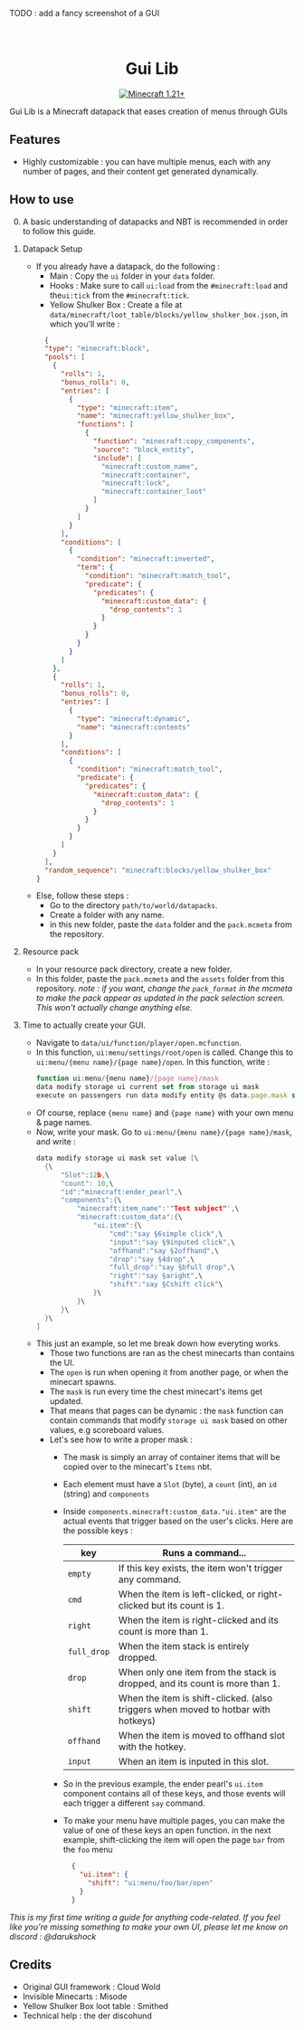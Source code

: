 TODO : add a fancy screenshot of a GUI 
<h1 align="center">
  <br>
  Gui Lib
  <br>
</h1>
<p align="center">
  <a href="https://minecraft.wiki/w/Java_Edition_1.21">
    <img src="https://img.shields.io/badge/Minecraft-1.21+-blue"
         alt="Minecraft 1.21+">
  </a>
</p>

Gui Lib is a Minecraft datapack that eases creation of menus through GUIs

## Features
- Highly customizable : you can have multiple menus, each with any number of pages, and their content get generated dynamically.

## How to use

0) A basic understanding of datapacks and NBT is recommended in order to follow this guide.

1) Datapack Setup
    - If you already have a datapack, do the following : 
      + Main : Copy the `ui` folder in your `data` folder.
      + Hooks : Make sure to call `ui:load` from the `#minecraft:load` and the`ui:tick` from the `#minecraft:tick`.
      + Yellow Shulker Box : Create a file at `data/minecraft/loot_table/blocks/yellow_shulker_box.json`, in which you'll write :
      ```json
        {
        "type": "minecraft:block",
        "pools": [
          {
            "rolls": 1,
            "bonus_rolls": 0,
            "entries": [
              {
                "type": "minecraft:item",
                "name": "minecraft:yellow_shulker_box",
                "functions": [
                  {
                    "function": "minecraft:copy_components",
                    "source": "block_entity",
                    "include": [
                      "minecraft:custom_name",
                      "minecraft:container",
                      "minecraft:lock",
                      "minecraft:container_loot"
                    ]
                  }
                ]
              }
            ],
            "conditions": [
              {
                "condition": "minecraft:inverted",
                "term": {
                  "condition": "minecraft:match_tool",
                  "predicate": {
                    "predicates": {
                      "minecraft:custom_data": {
                        "drop_contents": 1
                      }
                    }
                  }
                }
              }
            ]
          },
          {
            "rolls": 1,
            "bonus_rolls": 0,
            "entries": [
              {
                "type": "minecraft:dynamic",
                "name": "minecraft:contents"
              }
            ],
            "conditions": [
              {
                "condition": "minecraft:match_tool",
                "predicate": {
                  "predicates": {
                    "minecraft:custom_data": {
                      "drop_contents": 1
                    }
                  }
                }
              }
            ]
          }
        ],
        "random_sequence": "minecraft:blocks/yellow_shulker_box"
      }
    - Else, follow these steps :
        + Go to the directory `path/to/world/datapacks`.
        + Create a folder with any name.
        + in this new folder, paste the `data` folder and the `pack.mcmeta` from the repository.
2) Resource pack
    - In your resource pack directory, create a new folder.
    - In this folder, paste the `pack.mcmeta` and the `assets` folder from this repository. <i>note : if you want, change the `pack_format` in the mcmeta to make the pack appear as updated in the pack selection screen. This won't actually change anything else. </i>

3) Time to actually create your GUI.
    + Navigate to `data/ui/function/player/open.mcfunction`.
    + In this function, `ui:menu/settings/root/open` is called. Change this to `ui:menu/{menu name}/{page name}/open`. In this function, write :
      ```js
      function ui:menu/{menu name}/{page name}/mask
      data modify storage ui current set from storage ui mask
      execute on passengers run data modify entity @s data.page.mask set value "function ui:menu/{menu name}/ {page name}/mask"
    + Of course, replace `{menu name}` and `{page name}` with your own menu & page names.
    + Now, write your mask. Go to `ui:menu/{menu name}/{page name}/mask`, and write :
      ```c
      data modify storage ui mask set value [\
        {\
            "Slot":12b,\
            "count": 10,\
            "id":"minecraft:ender_pearl",\
            "components":{\
                "minecraft:item_name":'"Test subject"',\
                "minecraft:custom_data":{\
                    "ui.item":{\
                        "cmd":"say §6simple click",\
                        "input":"say §9inputed click",\
                        "offhand":"say §2offhand",\
                        "drop":"say §4drop",\
                        "full_drop":"say §bfull drop",\
                        "right":"say §aright",\
                        "shift":"say §Cshift click"\
                    }\
                }\
            }\
        }\
      ]
    + This just an example, so let me break down how everyting works.
      - Those two functions are ran as the chest minecarts than contains the UI.
      - The `open` is run when opening it from another page, or when the minecart spawns.
      - The `mask` is run every time the chest minecart's items get updated.
      - That means that pages can be dynamic : the `mask` function can contain commands that modify `storage ui mask` based on other values, e.g scoreboard values.
      - Let's see how to write a proper mask :
        + The mask is simply an array of container items that will be copied over to the minecart's `Items` nbt.
        + Each element must have a `Slot` (byte), a `count` (int), an `id` (string) and `components`
        + Inside `components.minecraft:custom_data."ui.item"` are the actual events that trigger based on the user's clicks. Here are the possible keys :

            | **key**   | Runs a command...                                                                 |
            |-----------|-----------------------------------------------------------------------------------|
            | `empty`     | If this key exists, the item won't trigger any command.                           |
            | `cmd`       | When the item is left-clicked, or right-clicked but its count is 1.               |
            | `right`     | When the item is right-clicked and its count is more than 1.                      |
            | `full_drop` | When the item stack is entirely dropped.                                          |
            | `drop`      | When only one item from the stack is dropped, and its count is more than 1.       |
            | `shift`     | When the item is shift-clicked. (also triggers when moved to hotbar with hotkeys) |
            | `offhand`   | When the item is moved to offhand slot with the hotkey.                           |
            | `input`     | When an item is inputed in this slot.                                             |
        + So in the previous example, the ender pearl's `ui.item` component contains all of these keys, and those events will each trigger a different `say` command.
        + To make your menu have multiple pages, you can make the value of one of these keys an open function. in the next example, shift-clicking the item will open the page `bar` from the `foo` menu
            ```json
              {
                "ui.item": {
                  "shift": "ui:menu/foo/bar/open"
                }
              }


<i>This is my first time writing a guide for anything code-related. If you feel like you're missing something to make your own UI, please let me know on discord : @darukshock</i>
## Credits
- Original GUI framework : Cloud Wold
- Invisible Minecarts : Misode
- Yellow Shulker Box loot table : Smithed
- Technical help : the der discohund